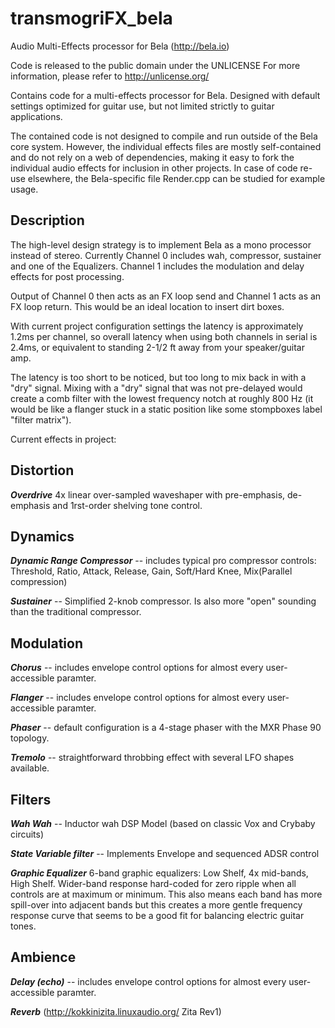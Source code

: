 # transmogriFX_bela
Audio Multi-Effects processor for Bela (http://bela.io)

Code is released to the public domain under the UNLICENSE
For more information, please refer to <http://unlicense.org/>

Contains code for a multi-effects processor for Bela.  Designed with default settings optimized for guitar use, but not limited strictly to guitar applications.

The contained code is not designed to compile and run outside of the Bela core system.  However, the individual effects files are mostly self-contained and do not rely on a web of dependencies, making it easy to fork the individual audio effects for inclusion in other projects. In case of code re-use elsewhere, the Bela-specific file Render.cpp can be studied for example usage.

Description
-------------
The high-level design strategy is to implement Bela as a mono processor instead of stereo.  Currently Channel 0 includes wah, compressor, sustainer and one of the Equalizers.  Channel 1 includes the modulation and delay effects for post processing.  

Output of Channel 0 then acts as an FX loop send and Channel 1 acts as an FX loop return.  This would be an ideal location to insert dirt boxes.

With current project configuration settings the latency is approximately 1.2ms per channel, so overall latency when using both channels in serial is 2.4ms, or equivalent to standing 2-1/2 ft away from your speaker/guitar amp.  

The latency is too short to be noticed, but too long to mix back in with a "dry" signal.  Mixing with a "dry" signal that was not pre-delayed would create a comb filter with the lowest frequency notch at roughly 800 Hz (it would be like a flanger stuck in a static position like some stompboxes label "filter matrix").

Current effects in project:
## Distortion
***Overdrive*** 4x linear over-sampled waveshaper with pre-emphasis, de-emphasis and 1rst-order shelving tone control.

## Dynamics

  ***Dynamic Range Compressor*** -- includes typical pro compressor controls:
      Threshold, Ratio, Attack, Release, Gain, Soft/Hard Knee, Mix(Parallel compression)

  ***Sustainer*** -- Simplified 2-knob compressor.  Is also more "open" sounding than the traditional compressor.

## Modulation

  ***Chorus*** -- includes envelope control options for almost every user-accessible paramter.

  ***Flanger*** -- includes envelope control options for almost every user-accessible paramter.

  ***Phaser***  -- default configuration is a 4-stage phaser with the MXR Phase 90 topology.

  ***Tremolo*** -- straightforward throbbing effect with several LFO shapes available.

## Filters

  ***Wah Wah*** -- Inductor wah DSP Model (based on classic Vox and Crybaby circuits)

  ***State Variable filter*** -- Implements Envelope and sequenced ADSR control

  ***Graphic Equalizer*** 6-band graphic equalizers: Low Shelf, 4x mid-bands, High Shelf.  Wider-band response hard-coded for zero ripple when all controls are at maximum or minimum.  This also means each band has more spill-over into adjacent bands but this creates a more gentle frequency response curve that seems to be a good fit for balancing electric guitar tones.

## Ambience

  ***Delay (echo)*** -- includes envelope control options for almost every user-accessible paramter.

  ***Reverb*** (http://kokkinizita.linuxaudio.org/ Zita Rev1)
